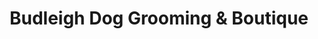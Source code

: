 ---
title: "Budleigh Dog Grooming & Boutique"
url: /budleigh-salterton/budleigh-dog-grooming-and-boutique/
shop: pet grooming
---